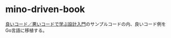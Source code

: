 # mino-driven-book

[良いコード／悪いコードで学ぶ設計入門](https://gihyo.jp/book/2022/978-4-297-12783-1)のサンプルコードの内、良いコード例をGo言語に移植する。
